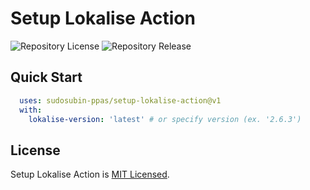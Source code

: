 # Setup Lokalise Action

![Repository License](https://img.shields.io/github/license/sudosubin-ppas/setup-lokalise-action)
![Repository Release](https://img.shields.io/github/v/release/sudosubin-ppas/setup-lokalise-action)


## Quick Start

```yml
  uses: sudosubin-ppas/setup-lokalise-action@v1
  with:
    lokalise-version: 'latest' # or specify version (ex. '2.6.3')
```


## License

Setup Lokalise Action is [MIT Licensed](./LICENSE).
